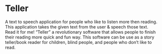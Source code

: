 # Teller
A text to speech application for people who like to listen more then reading. This application takes the given text from the user & speech those text.
Read it for me!
“Teller” a revolutionary software that allows people to finish their reading more quick and fun way. This software can be use as a story teller/book reader for children, blind people, and people who don’t like to read.
